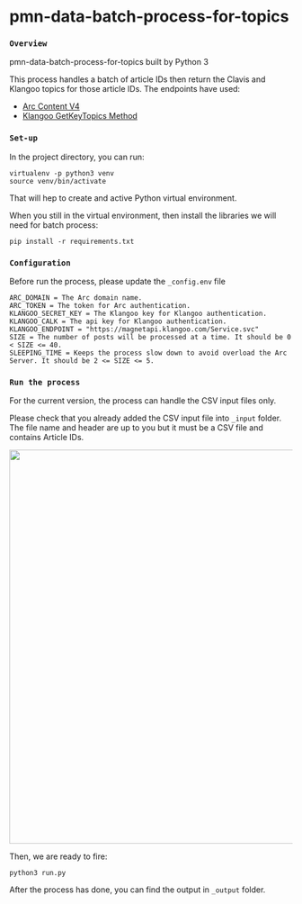 # pmn-data-batch-process-for-topics
### `Overview`

pmn-data-batch-process-for-topics built by Python 3

This process handles a batch of article IDs then return the Clavis and Klangoo topics for those article IDs. The endpoints have used:
+ [Arc Content V4](https://arcpublishing.atlassian.net/wiki/spaces/CA/pages/50928390/Content+API)
+ [Klangoo GetKeyTopics Method](https://klangoosupport.zendesk.com/hc/en-us/articles/360015540371-GetKeyTopics-Method)

### `Set-up`

In the project directory, you can run:
```
virtualenv -p python3 venv
source venv/bin/activate
```
That will hep to create and active Python virtual environment.

When you still in the virtual environment, then install the libraries we will need for batch process:
```
pip install -r requirements.txt 
```
### `Configuration`

Before run the process, please update the `_config.env` file

```
ARC_DOMAIN = The Arc domain name.
ARC_TOKEN = The token for Arc authentication.
KLANGOO_SECRET_KEY = The Klangoo key for Klangoo authentication.
KLANGOO_CALK = The api key for Klangoo authentication.
KLANGOO_ENDPOINT = "https://magnetapi.klangoo.com/Service.svc"
SIZE = The number of posts will be processed at a time. It should be 0 < SIZE <= 40.
SLEEPING_TIME = Keeps the process slow down to avoid overload the Arc Server. It should be 2 <= SIZE <= 5.
```

### `Run the process`

For the current version, the process can handle the CSV input files only.

Please check that you already added the CSV input file into `_input` folder. The file name and header are up to you but it must be a CSV file and contains Article IDs.

<img src="https://hanson-storage.s3.amazonaws.com/input_batch_process.png" width="700"> 

Then, we are ready to fire:
```
python3 run.py
```
After the process has done, you can find the output in `_output` folder.
